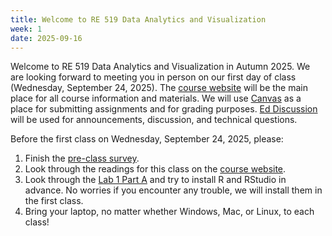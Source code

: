 ```yaml
---
title: Welcome to RE 519 Data Analytics and Visualization
week: 1
date: 2025-09-16
---
```


Welcome to RE 519 Data Analytics and Visualization in Autumn 2025. We are looking forward to meeting you in person on our first day of class (Wednesday, September 24, 2025). The [course website](https://www.yuehaoyu.com/data-analytics-visualization/) will be the main place for all course information and materials. We will use [Canvas](https://canvas.uw.edu/courses/1833875) as a place for submitting assignments and for grading purposes. [Ed Discussion](https://edstem.org/us/courses/86258/discussion) will be used for announcements, discussion, and technical questions. 

Before the first class on Wednesday, September 24, 2025, please:
1. Finish the [pre-class survey](https://canvas.uw.edu/courses/1833875/quizzes/2255460).
1. Look through the readings for this class on the [course website](https://www.yuehaoyu.com/data-analytics-visualization/).
1. Look through the [Lab 1 Part A](https://www.yuehaoyu.com/data-analytics-visualization/labs/lab-01) and try to install R and RStudio in advance. No worries if you encounter any trouble, we will install them in the first class.
1. Bring your laptop, no matter whether Windows, Mac, or Linux, to each class! 